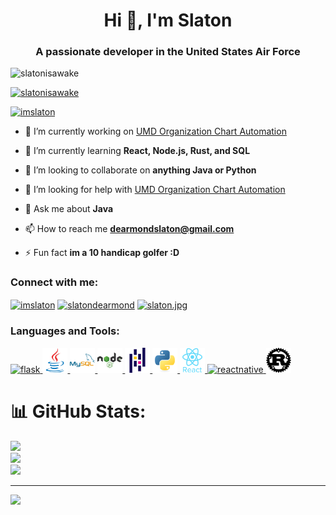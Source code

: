 <h1 align="center">Hi 👋, I'm Slaton</h1>
<h3 align="center">A passionate developer in the United States Air Force</h3>

<p align="left"> <img src="https://komarev.com/ghpvc/?username=slatonisawake&label=Profile%20views&color=0e75b6&style=flat" alt="slatonisawake" /> </p>

<p align="left"> <a href="https://github.com/ryo-ma/github-profile-trophy"><img src="https://github-profile-trophy.vercel.app/?username=slatonisawake" alt="slatonisawake" /></a> </p>

<p align="left"> <a href="https://twitter.com/imslaton" target="blank"><img src="https://img.shields.io/twitter/follow/imslaton?logo=twitter&style=for-the-badge" alt="imslaton" /></a> </p>

- 🔭 I’m currently working on [UMD Organization Chart Automation](https://github.com/SlatonIsAwake/UMD-Organization-Automation)

- 🌱 I’m currently learning **React, Node.js, Rust, and SQL**

- 👯 I’m looking to collaborate on **anything Java or Python**

- 🤝 I’m looking for help with [UMD Organization Chart Automation](https://github.com/SlatonIsAwake/UMD-Organization-Automation)

- 💬 Ask me about **Java**

- 📫 How to reach me **dearmondslaton@gmail.com**

- ⚡ Fun fact **im a 10 handicap golfer :D**

<h3 align="left">Connect with me:</h3>
<p align="left">
<a href="https://twitter.com/imslaton" target="blank"><img align="center" src="https://raw.githubusercontent.com/rahuldkjain/github-profile-readme-generator/master/src/images/icons/Social/twitter.svg" alt="imslaton" height="30" width="40" /></a>
<a href="https://linkedin.com/in/slatondearmond" target="blank"><img align="center" src="https://raw.githubusercontent.com/rahuldkjain/github-profile-readme-generator/master/src/images/icons/Social/linked-in-alt.svg" alt="slatondearmond" height="30" width="40" /></a>
<a href="https://instagram.com/slaton.jpg" target="blank"><img align="center" src="https://raw.githubusercontent.com/rahuldkjain/github-profile-readme-generator/master/src/images/icons/Social/instagram.svg" alt="slaton.jpg" height="30" width="40" /></a>
</p>

<h3 align="left">Languages and Tools:</h3>
<p align="left"> <a href="https://flask.palletsprojects.com/" target="_blank" rel="noreferrer"> <img src="https://www.vectorlogo.zone/logos/pocoo_flask/pocoo_flask-icon.svg" alt="flask" width="40" height="40"/> </a> <a href="https://www.java.com" target="_blank" rel="noreferrer"> <img src="https://raw.githubusercontent.com/devicons/devicon/master/icons/java/java-original.svg" alt="java" width="40" height="40"/> </a> <a href="https://www.mysql.com/" target="_blank" rel="noreferrer"> <img src="https://raw.githubusercontent.com/devicons/devicon/master/icons/mysql/mysql-original-wordmark.svg" alt="mysql" width="40" height="40"/> </a> <a href="https://nodejs.org" target="_blank" rel="noreferrer"> <img src="https://raw.githubusercontent.com/devicons/devicon/master/icons/nodejs/nodejs-original-wordmark.svg" alt="nodejs" width="40" height="40"/> </a> <a href="https://pandas.pydata.org/" target="_blank" rel="noreferrer"> <img src="https://raw.githubusercontent.com/devicons/devicon/2ae2a900d2f041da66e950e4d48052658d850630/icons/pandas/pandas-original.svg" alt="pandas" width="40" height="40"/> </a> <a href="https://www.python.org" target="_blank" rel="noreferrer"> <img src="https://raw.githubusercontent.com/devicons/devicon/master/icons/python/python-original.svg" alt="python" width="40" height="40"/> </a> <a href="https://reactjs.org/" target="_blank" rel="noreferrer"> <img src="https://raw.githubusercontent.com/devicons/devicon/master/icons/react/react-original-wordmark.svg" alt="react" width="40" height="40"/> </a> <a href="https://reactnative.dev/" target="_blank" rel="noreferrer"> <img src="https://reactnative.dev/img/header_logo.svg" alt="reactnative" width="40" height="40"/> </a> <a href="https://www.rust-lang.org" target="_blank" rel="noreferrer"> <img src="https://raw.githubusercontent.com/devicons/devicon/master/icons/rust/rust-plain.svg" alt="rust" width="40" height="40"/> </a> </p>

# 📊 GitHub Stats:
![](https://github-readme-stats.vercel.app/api?username=SlatonIsAwake&theme=dark&hide_border=false&include_all_commits=false&count_private=false)<br/>
![](https://nirzak-streak-stats.vercel.app/?user=SlatonIsAwake&theme=dark&hide_border=false)<br/>
![](https://github-readme-stats.vercel.app/api/top-langs/?username=SlatonIsAwake&theme=dark&hide_border=false&include_all_commits=false&count_private=false&layout=compact)

---
[![](https://visitcount.itsvg.in/api?id=SlatonIsAwake&icon=0&color=0)](https://visitcount.itsvg.in)

<!-- Proudly created with GPRM ( https://gprm.itsvg.in ) -->
